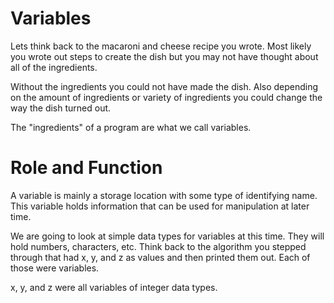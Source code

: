 # Variables

Lets think back to the macaroni and cheese recipe you wrote.  Most likely you wrote out steps to create the dish but you may not have thought about all of the ingredients. 

Without the ingredients you could not have made the dish.  Also depending on the amount of ingredients or variety of ingredients you could change the way the dish turned out. 

The "ingredients" of a program are what we call variables.

# Role and Function 

A variable is mainly a storage location with some type of identifying name.  This variable holds information that can be used for manipulation at later time. 

We are going to look at simple data types for variables at this time.  They will hold numbers, characters, etc. Think back to the algorithm you stepped through that had x, y, and z as values and then printed them out. Each of those were variables. 

x, y, and z were all variables of integer data types.   